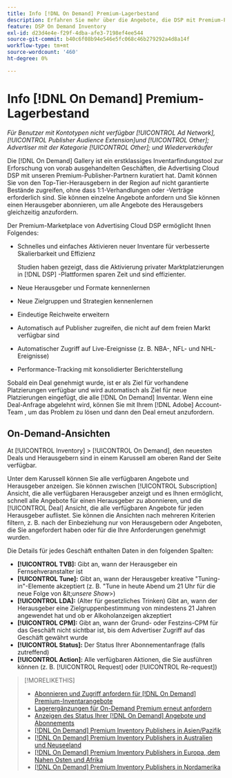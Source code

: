 ```yaml
---
title: Info [!DNL On Demand] Premium-Lagerbestand
description: Erfahren Sie mehr über die Angebote, die DSP mit Premium-Publisher-Partnern vorverhandelt hat.
feature: DSP On Demand Inventory
exl-id: d23d4e4e-f29f-4dba-afe3-7198ef4ee544
source-git-commit: b40c6f08b94e546e5fc068c46b279292a4d8a14f
workflow-type: tm+mt
source-wordcount: '460'
ht-degree: 0%

---
```


# Info [!DNL On Demand] Premium-Lagerbestand

*Für Benutzer mit Kontotypen nicht verfügbar [!UICONTROL Ad Network], [!UICONTROL Publisher Audience Extension]und [!UICONTROL Other]; Advertiser mit der Kategorie [!UICONTROL Other]; und Wiederverkäufer*

Die [!DNL On Demand] Gallery ist ein erstklassiges Inventarfindungstool zur Erforschung von vorab ausgehandelten Geschäften, die Advertising Cloud DSP mit unseren Premium-Publisher-Partnern kuratiert hat. Damit können Sie von den Top-Tier-Herausgebern in der Region auf nicht garantierte Bestände zugreifen, ohne dass 1:1-Verhandlungen oder -Verträge erforderlich sind. Sie können einzelne Angebote anfordern und Sie können einen Herausgeber abonnieren, um alle Angebote des Herausgebers gleichzeitig anzufordern.

Der Premium-Marketplace von Advertising Cloud DSP ermöglicht Ihnen Folgendes:

* Schnelles und einfaches Aktivieren neuer Inventare für verbesserte Skalierbarkeit und Effizienz

   Studien haben gezeigt, dass die Aktivierung privater Marktplatzierungen in [!DNL DSP] -Plattformen sparen Zeit und sind effizienter.

* Neue Herausgeber und Formate kennenlernen
* Neue Zielgruppen und Strategien kennenlernen
* Eindeutige Reichweite erweitern
* Automatisch auf Publisher zugreifen, die nicht auf dem freien Markt verfügbar sind
* Automatischer Zugriff auf Live-Ereignisse (z. B. NBA-, NFL- und NHL-Ereignisse)
* Performance-Tracking mit konsolidierter Berichterstellung

Sobald ein Deal genehmigt wurde, ist er als Ziel für vorhandene Platzierungen verfügbar und wird automatisch als Ziel für neue Platzierungen eingefügt, die alle [!DNL On Demand] Inventar. Wenn eine Deal-Anfrage abgelehnt wird, können Sie mit Ihrem [!DNL Adobe] Account-Team , um das Problem zu lösen und dann den Deal erneut anzufordern.

## On-Demand-Ansichten

At [!UICONTROL Inventory] > [!UICONTROL On Demand], den neuesten Deals und Herausgebern <!-- how recent? --> sind in einem Karussell am oberen Rand der Seite verfügbar.

Unter dem Karussell können Sie alle verfügbaren Angebote und Herausgeber anzeigen. Sie können zwischen [!UICONTROL Subscription] Ansicht, die alle verfügbaren Herausgeber anzeigt und es Ihnen ermöglicht, schnell alle Angebote für einen Herausgeber zu abonnieren, und die [!UICONTROL Deal] Ansicht, die alle verfügbaren Angebote für jeden Herausgeber auflistet. Sie können die Ansichten nach mehreren Kriterien filtern, z. B. nach der Einbeziehung nur von Herausgebern oder Angeboten, die Sie angefordert haben oder für die Ihre Anforderungen genehmigt wurden.

Die Details für jedes Geschäft enthalten Daten in den folgenden Spalten:

* **[!UICONTROL TVB]:** Gibt an, wann der Herausgeber ein Fernsehveranstalter ist
* **[!UICONTROL Tune]:** Gibt an, wann der Herausgeber kreative &quot;Tuning-in&quot;-Elemente akzeptiert (z. B. &quot;Tune in heute Abend um 21 Uhr für die neue Folge von \&lt;*unsere Show*\>)
* **[!UICONTROL LDA]:** (Alter für gesetzliches Trinken) Gibt an, wann der Herausgeber eine Zielgruppenbestimmung von mindestens 21 Jahren angewendet hat und ob er Alkoholanzeigen akzeptiert
* **[!UICONTROL CPM]:** Gibt an, wann der Grund- oder Festzins-CPM für das Geschäft nicht sichtbar ist, bis dem Advertiser Zugriff auf das Geschäft gewährt wurde
* **[!UICONTROL Status]:** Der Status Ihrer Abonnementanfrage (falls zutreffend)
* **[!UICONTROL Action]:** Alle verfügbaren Aktionen, die Sie ausführen können (z. B. [!UICONTROL Request] oder [!UICONTROL Re-request])

>[!MORELIKETHIS]
>
>* [Abonnieren und Zugriff anfordern für [!DNL On Demand] Premium-Inventarangebote](on-demand-inventory-subscribe.md)
>* [Lagerergänzungen für On-Demand Premium erneut anfordern](on-demand-inventory-rerequest.md)
>* [Anzeigen des Status Ihrer [!DNL On Demand] Angebote und Abonnements](on-demand-inventory-view-status.md)
>* [[!DNL On Demand] Premium Inventory Publishers in Asien/Pazifik](on-demand-inventory-publishers-apac.md)
>* [[!DNL On Demand] Premium Inventory Publishers in Australien und Neuseeland](on-demand-inventory-publishers-anz.md)
>* [[!DNL On Demand] Premium Inventory Publishers in Europa, dem Nahen Osten und Afrika](on-demand-inventory-publishers-emea.md)
>* [[!DNL On Demand] Premium Inventory Publishers in Nordamerika](on-demand-inventory-publishers-na.md)

